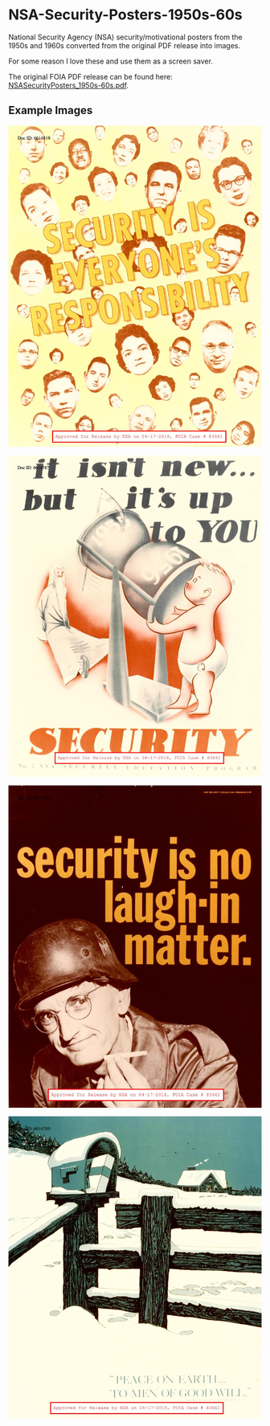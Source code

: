 # NSA-Security-Posters-1950s-60s

National Security Agency (NSA) security/motivational posters from the 1950s and 1960s converted from the original PDF release into images.

For some reason I love these and use them as a screen saver.

The original FOIA PDF release can be found here: [NSASecurityPosters_1950s-60s.pdf](NSASecurityPosters_1950s-60s.pdf).

## Example Images

![Image 1](./NSAsecurityPosters_1950s-60s%20173-34.jpeg)

![Image 2](./NSAsecurityPosters_1950s-60s%20144-5.jpeg)

![Image 3](./NSAsecurityPosters_1950s-60s%20149-10.jpeg)

![Image 4](./NSAsecurityPosters_1950s-60s%20146-7.jpeg)

